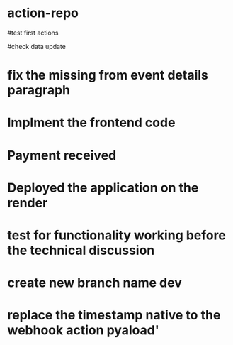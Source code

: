 # action-repo

#test first actions

#check data update



# fix the missing from event details paragraph

# Implment the frontend code

# Payment received

# Deployed the application on the render

# test for functionality working before the technical discussion

# create new branch name dev

# replace the timestamp native to the webhook action pyaload'